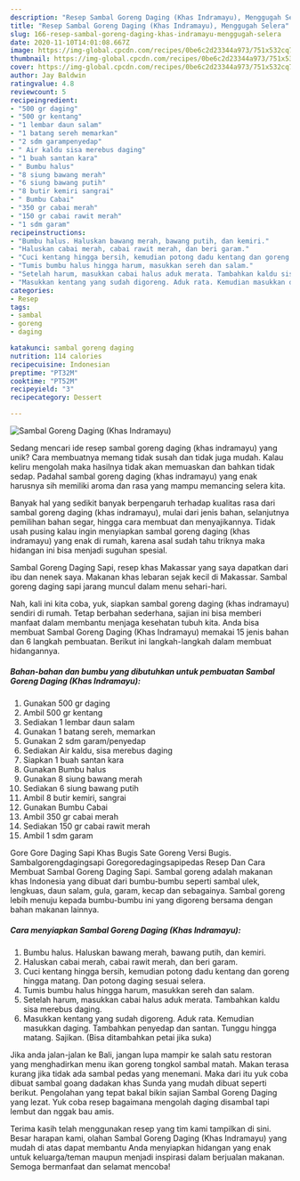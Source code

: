 ```yaml
---
description: "Resep Sambal Goreng Daging (Khas Indramayu), Menggugah Selera"
title: "Resep Sambal Goreng Daging (Khas Indramayu), Menggugah Selera"
slug: 166-resep-sambal-goreng-daging-khas-indramayu-menggugah-selera
date: 2020-11-10T14:01:08.667Z
image: https://img-global.cpcdn.com/recipes/0be6c2d23344a973/751x532cq70/sambal-goreng-daging-khas-indramayu-foto-resep-utama.jpg
thumbnail: https://img-global.cpcdn.com/recipes/0be6c2d23344a973/751x532cq70/sambal-goreng-daging-khas-indramayu-foto-resep-utama.jpg
cover: https://img-global.cpcdn.com/recipes/0be6c2d23344a973/751x532cq70/sambal-goreng-daging-khas-indramayu-foto-resep-utama.jpg
author: Jay Baldwin
ratingvalue: 4.8
reviewcount: 5
recipeingredient:
- "500 gr daging"
- "500 gr kentang"
- "1 lembar daun salam"
- "1 batang sereh memarkan"
- "2 sdm garampenyedap"
- " Air kaldu sisa merebus daging"
- "1 buah santan kara"
- " Bumbu halus"
- "8 siung bawang merah"
- "6 siung bawang putih"
- "8 butir kemiri sangrai"
- " Bumbu Cabai"
- "350 gr cabai merah"
- "150 gr cabai rawit merah"
- "1 sdm garam"
recipeinstructions:
- "Bumbu halus. Haluskan bawang merah, bawang putih, dan kemiri."
- "Haluskan cabai merah, cabai rawit merah, dan beri garam."
- "Cuci kentang hingga bersih, kemudian potong dadu kentang dan goreng hingga matang. Dan potong daging sesuai selera."
- "Tumis bumbu halus hingga harum, masukkan sereh dan salam."
- "Setelah harum, masukkan cabai halus aduk merata. Tambahkan kaldu sisa merebus daging."
- "Masukkan kentang yang sudah digoreng. Aduk rata. Kemudian masukkan daging. Tambahkan penyedap dan santan. Tunggu hingga matang. Sajikan. (Bisa ditambahkan petai jika suka)"
categories:
- Resep
tags:
- sambal
- goreng
- daging

katakunci: sambal goreng daging 
nutrition: 114 calories
recipecuisine: Indonesian
preptime: "PT32M"
cooktime: "PT52M"
recipeyield: "3"
recipecategory: Dessert

---
```



![Sambal Goreng Daging (Khas Indramayu)](https://img-global.cpcdn.com/recipes/0be6c2d23344a973/751x532cq70/sambal-goreng-daging-khas-indramayu-foto-resep-utama.jpg)

Sedang mencari ide resep sambal goreng daging (khas indramayu) yang unik? Cara membuatnya memang tidak susah dan tidak juga mudah. Kalau keliru mengolah maka hasilnya tidak akan memuaskan dan bahkan tidak sedap. Padahal sambal goreng daging (khas indramayu) yang enak harusnya sih memiliki aroma dan rasa yang mampu memancing selera kita.

Banyak hal yang sedikit banyak berpengaruh terhadap kualitas rasa dari sambal goreng daging (khas indramayu), mulai dari jenis bahan, selanjutnya pemilihan bahan segar, hingga cara membuat dan menyajikannya. Tidak usah pusing kalau ingin menyiapkan sambal goreng daging (khas indramayu) yang enak di rumah, karena asal sudah tahu triknya maka hidangan ini bisa menjadi suguhan spesial.

Sambal Goreng Daging Sapi, resep khas Makassar yang saya dapatkan dari ibu dan nenek saya. Makanan khas lebaran sejak kecil di Makassar. Sambal goreng daging sapi jarang muncul dalam menu sehari-hari.


Nah, kali ini kita coba, yuk, siapkan sambal goreng daging (khas indramayu) sendiri di rumah. Tetap berbahan sederhana, sajian ini bisa memberi manfaat dalam membantu menjaga kesehatan tubuh kita. Anda bisa membuat Sambal Goreng Daging (Khas Indramayu) memakai 15 jenis bahan dan 6 langkah pembuatan. Berikut ini langkah-langkah dalam membuat hidangannya.

<!--inarticleads1-->

##### Bahan-bahan dan bumbu yang dibutuhkan untuk pembuatan Sambal Goreng Daging (Khas Indramayu):

1. Gunakan 500 gr daging
1. Ambil 500 gr kentang
1. Sediakan 1 lembar daun salam
1. Gunakan 1 batang sereh, memarkan
1. Gunakan 2 sdm garam/penyedap
1. Sediakan  Air kaldu, sisa merebus daging
1. Siapkan 1 buah santan kara
1. Gunakan  Bumbu halus
1. Gunakan 8 siung bawang merah
1. Sediakan 6 siung bawang putih
1. Ambil 8 butir kemiri, sangrai
1. Gunakan  Bumbu Cabai
1. Ambil 350 gr cabai merah
1. Sediakan 150 gr cabai rawit merah
1. Ambil 1 sdm garam


Gore Gore Daging Sapi Khas Bugis Sate Goreng Versi Bugis. Sambalgorengdagingsapi Goregoredagingsapipedas Resep Dan Cara Membuat Sambal Goreng Daging Sapi. Sambal goreng adalah makanan khas Indonesia yang dibuat dari bumbu-bumbu seperti sambal ulek, lengkuas, daun salam, gula, garam, kecap dan sebagainya. Sambal goreng lebih menuju kepada bumbu-bumbu ini yang digoreng bersama dengan bahan makanan lainnya. 

<!--inarticleads2-->

##### Cara menyiapkan Sambal Goreng Daging (Khas Indramayu):

1. Bumbu halus. Haluskan bawang merah, bawang putih, dan kemiri.
1. Haluskan cabai merah, cabai rawit merah, dan beri garam.
1. Cuci kentang hingga bersih, kemudian potong dadu kentang dan goreng hingga matang. Dan potong daging sesuai selera.
1. Tumis bumbu halus hingga harum, masukkan sereh dan salam.
1. Setelah harum, masukkan cabai halus aduk merata. Tambahkan kaldu sisa merebus daging.
1. Masukkan kentang yang sudah digoreng. Aduk rata. Kemudian masukkan daging. Tambahkan penyedap dan santan. Tunggu hingga matang. Sajikan. (Bisa ditambahkan petai jika suka)


Jika anda jalan-jalan ke Bali, jangan lupa mampir ke salah satu restoran yang menghadirkan menu ikan goreng tongkol sambal matah. Makan terasa kurang jika tidak ada sambal pedas yang menemani. Maka dari itu yuk coba dibuat sambal goang dadakan khas Sunda yang mudah dibuat seperti berikut. Pengolahan yang tepat bakal bikin sajian Sambal Goreng Daging yang lezat. Yuk coba resep bagaimana mengolah daging disambal tapi lembut dan nggak bau amis. 

Terima kasih telah menggunakan resep yang tim kami tampilkan di sini. Besar harapan kami, olahan Sambal Goreng Daging (Khas Indramayu) yang mudah di atas dapat membantu Anda menyiapkan hidangan yang enak untuk keluarga/teman maupun menjadi inspirasi dalam berjualan makanan. Semoga bermanfaat dan selamat mencoba!
